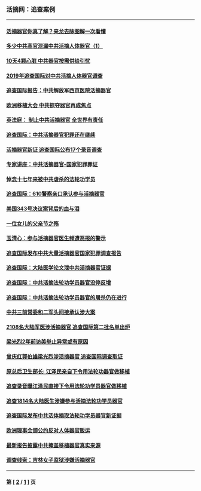 ### 活摘网：追查案例
---
#### [活摘器官你真了解？来龙去脉图解一次看懂](../../pages/nf5880/n13013820.md?09090430) 
#### [多少中共高官泄漏中共活摘人体器官（1）](../../pages/nf5880/n12671234.md?09090430) 
#### [10天4颗心脏 中共器官按需供给引忧](../../pages/nf5880/n12326366.md?09090430) 
#### [2019年追查国际对中共活摘人体器官调查](../../pages/nf5880/n11917733.md?09090430) 
#### [追查国际报告：中共解放军西京医院活摘器官](../../pages/nf5880/n11838359.md?09090430) 
#### [欧洲移植大会 中共掠夺器官再成焦点](../../pages/nf5880/n11538883.md?09090430) 
#### [英法庭： 制止中共活摘器官 全世界有责任](../../pages/nf5880/n11330691.md?09090430) 
#### [追查国际：中共活摘器官犯罪还在继续](../../pages/nf5880/n11218301.md?09090430) 
#### [活摘器官新证 追查国际公布17个录音调查](../../pages/nf5880/n10897744.md?09090430) 
#### [专家讲座：中共活摘器官-国家犯罪罪证](../../pages/nf5880/n8828153.md?09090430) 
#### [悼念十七年来被中共虐杀的法轮功学员](../../pages/nf5880/n8124823.md?09090430) 
#### [追查国际：610警察亲口承认参与活摘器官](../../pages/nf5880/n8109067.md?09090430) 
#### [美国343号决议案背后的血与泪](../../pages/nf5880/n8020684.md?09090430) 
#### [一位女儿的父亲节之殇](../../pages/nf5880/n8014122.md?09090430) 
#### [玉清心：参与活摘器官医生频遭恶报的警示](../../pages/nf5880/n4637546.md?09090430) 
#### [追查国际发布中共大量活摘器官国家犯罪调查报告](../../pages/nf5880/n4613428.md?09090430) 
#### [追查国际：大陆医学论文泄中共活摘器官证据](../../pages/nf5880/n4608794.md?09090430) 
#### [追查国际：中共活摘法轮功学员器官没停反增](../../pages/nf5880/n4584075.md?09090430) 
#### [追查国际：中共活摘法轮功学员器官的屠杀仍在进行](../../pages/nf5880/n4299154.md?09090430) 
#### [中共三前常委和二军头间接承认涉大案](../../pages/nf5880/n4286244.md?09090430) 
#### [2108名大陆军医涉活摘器官 追查国际第二批名单出炉](../../pages/nf5880/n4284769.md?09090430) 
#### [梁光烈2年前访美举止异常或有原因](../../pages/nf5880/n4279686.md?09090430) 
#### [曾庆红郭伯雄梁光烈涉活摘器官 追查国际调查取证](../../pages/nf5880/n4278462.md?09090430) 
#### [原总后卫生部长: 江泽民亲自下令用法轮功器官做移植](../../pages/nf5880/n4263864.md?09090430) 
#### [追查录音曝江泽民直接下令用法轮功学员器官做移植](../../pages/nf5880/n4261268.md?09090430) 
#### [追查1814名大陆医生涉嫌参与活摘法轮功学员器官](../../pages/nf5880/n4259055.md?09090430) 
#### [追查国际发布中共活体摘取法轮功学员器官新证据](../../pages/nf5880/n4258255.md?09090430) 
#### [欧洲理事会颁公约反对人体器官贩运](../../pages/nf5880/n4206955.md?09090430) 
#### [最新报告披露中共掩盖移植器官真实来源](../../pages/nf5880/n4140084.md?09090430) 
#### [调查线索：吉林女子监狱涉嫌活摘器官](../../pages/nf5880/n4044366.md?09090430) 

---
#### 第 [ [2](./2.md?09090430) / [1](./1.md?09090430) ] 页
